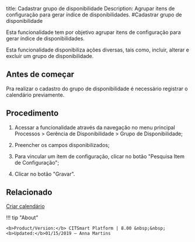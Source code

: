 title: Cadastrar grupo de disponibilidade
Description: Agrupar itens de configuração para gerar índice de disponibilidades. 
#Cadastrar grupo de disponibilidade

Esta funcionalidade tem por objetivo agrupar itens de configuração para gerar
índice de disponibilidades.

Esta funcionalidade disponibiliza ações diversas, tais como, incluir, alterar e
excluir um grupo de disponibilidade.

Antes de começar
--------------------

Pra realizar o cadastro do grupo de disponibilidade é necessário registrar o
calendário previamente.

Procedimento
------------

1.  Acessar a funcionalidade através da navegação no menu principal Processos \>
    Gerência de Disponibilidade \> Grupo de Disponibilidade;

2.  Preencher os campos disponibilizados;

3.  Para vincular um item de configuração, clicar no botão "Pesquisa Item de
    Configuração";

4.  Clicar no botão "Gravar".

Relacionado
-----------

[Criar calendário](/pt-br/citsmart-esp-8/platform-administration/time/create-calendar.html)

!!! tip "About"

    <b>Product/Version:</b> CITSmart Platform | 8.00 &nbsp;&nbsp;
    <b>Updated:</b>01/15/2019 – Anna Martins
